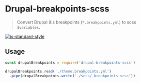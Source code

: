 # Drupal-breakpoints-scss

> Convert Drupal 8:s breakpoints (`*.breakpoints.yml`) to scss `$variables`.

[![js-standard-style](https://cdn.rawgit.com/feross/standard/master/badge.svg)](https://github.com/feross/standard)

## Usage
```javascript
const drupalBreakpoints = require('drupal-breakpoints-scss')

drupalBreakpoints.read('./theme.breakpoints.yml')
  .pipe(drupalBreakpoints.write('./scss/_breakpoints.scss'))
```
